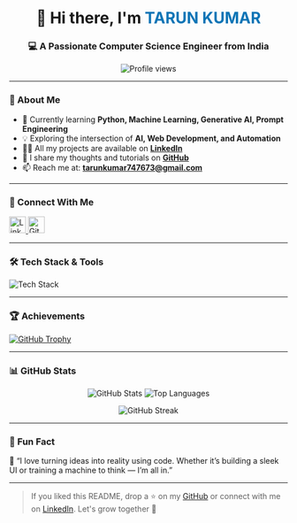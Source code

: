 <h1 align="center">👋 Hi there, I'm <span style="color:#0e75b6">TARUN KUMAR</span></h1>
<h3 align="center">💻 A Passionate Computer Science Engineer from India</h3>

<p align="center">
  <img src="https://komarev.com/ghpvc/?username=tarun8295747673&label=Profile%20views&color=0e75b6&style=flat" alt="Profile views"/>
</p>

---

### 🧠 About Me

- 🌱 Currently learning **Python, Machine Learning, Generative AI, Prompt Engineering**
- 💡 Exploring the intersection of **AI, Web Development, and Automation**
- 👨‍💻 All my projects are available on [**LinkedIn**](https://www.linkedin.com/in/tarun-kumar-fresher)
- 📝 I share my thoughts and tutorials on [**GitHub**](https://github.com/tarun8295747673)
- 📫 Reach me at: **tarunkumar747673@gmail.com**

---

### 📱 Connect With Me

<p align="left">
  <a href="https://linkedin.com/in/tarun-kumar-fresher" target="_blank">
    <img src="https://skillicons.dev/icons?i=linkedin" alt="LinkedIn" height="30"/>
  </a>
  <a href="https://github.com/tarun8295747673" target="_blank">
    <img src="https://skillicons.dev/icons?i=github" alt="GitHub" height="30"/>
  </a>
</p>

---

### 🛠️ Tech Stack & Tools

<p align="left">
  <img src="https://skillicons.dev/icons?i=python,cpp,c,html,css,react,mongodb,mysql,postman,figma,pandas" alt="Tech Stack"/>
</p>

---

### 🏆 Achievements

<p align="left">
  <a href="https://github.com/ryo-ma/github-profile-trophy">
    <img src="https://github-profile-trophy.vercel.app/?username=tarun8295747673&theme=onedark&margin-w=15&margin-h=15" alt="GitHub Trophy"/>
  </a>
</p>

---

### 📊 GitHub Stats

<p align="center">
  <img src="https://github-readme-stats.vercel.app/api?username=tarun8295747673&show_icons=true&theme=default&locale=en" alt="GitHub Stats" />
  <img src="https://github-readme-stats.vercel.app/api/top-langs/?username=tarun8295747673&layout=compact&theme=default" alt="Top Languages" />
</p>

<p align="center">
  <img src="https://github-readme-streak-stats.herokuapp.com/?user=tarun8295747673&theme=default" alt="GitHub Streak" />
</p>

---

### 📌 Fun Fact

💬 “I love turning ideas into reality using code. Whether it’s building a sleek UI or training a machine to think — I’m all in.”

---

> If you liked this README, drop a ⭐ on my [GitHub](https://github.com/tarun8295747673) or connect with me on [LinkedIn](https://www.linkedin.com/in/tarun-kumar-fresher). Let's grow together 🚀
